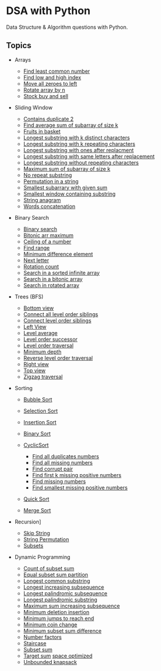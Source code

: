 # DSA with Python

Data Structure & Algorithm questions with Python.

## Topics

- Arrays
  -  [Find least common number](Educative/arrays/find_least_common_number.py)
  -  [Find low and high index](Educative/arrays/find_low_&_high_index.py)
  -  [Move all zeroes to left](Educative/arrays/move-all-zeroes-to-left.py)
  -  [Rotate array by n](Educative/arrays/rotate_array_by_n.py)
  -  [Stock buy and sell](Educative/arrays/stock_buy_and_sell.py)

- Sliding Window
  - [Contains duplicate 2](Educative/sliding-window/contains-duplicate2.py)
  - [Find average sum of subarray of size k](Educative/sliding-window/find-avg-sum-of-subarr-of-size-k.py)
  - [Fruits in basket](Educative/sliding-window/fruits-in-basket.py)
  - [Longest substring with k distinct characters](Educative/sliding-window/longest-substr-with-k-dist-chars.py)
  - [Longest substring with k repeating characters](Educative/sliding-window/longest-substr-with-k-repeating-char.py)
  - [Longest substring with ones after replacment](Educative/sliding-window/longest-substr-with-ones-after-replacement.py)
  - [Longest substring with same letters after replacement](Educative/sliding-window/longest-substr-with-same-letters-after-replacement.py)
  - [Longest substring without repeating characters](Educative/sliding-window/longest-substr-without-repeating-chars.py)
  - [Maximum sum of subarray of size k](Educative/sliding-window/max-sum-subarray-of-size-k.py)
  - [No repeat substring](Educative/sliding-window/no-repeat-substr.py)
  - [Permutation in a string](Educative/sliding-window/permutation-in-a-string.py)
  - [Smallest subarrary with given sum](Educative/sliding-window/smallest-subarr-with-given-sum.py)
  - [Smallest window containing substring](Educative/sliding-window/smallest-window-containing-substr.py)
  - [String anagram](Educative/sliding-window/string-anagram.py)
  - [Words concatenation](Educative/sliding-window/words-concatenation.py)

- Binary Search
  - [Binary search](Educative/binary-search/binary-search.py)
  - [Bitonic arr maximum](Educative/binary-search/bitonic-arr-maximum.py)
  - [Ceiling of a number](Educative/binary-search/ceiling-of-a-number.py)
  - [Find range](Educative/binary-search/find_range.py)
  - [Minimum difference element](Educative/binary-search/min-diff-element.py)
  - [Next letter](Educative/binary-search/next-letter.py)
  - [Rotation count](Educative/binary-search/rotation-count.py)
  - [Search in a sorted infinite array](Educative/binary-search/search-in-a-sorted-inf-arr.py)
  - [Search in a bitonic array](Educative/binary-search/search-in-bitonic-arr.py)
  - [Search in rotated array](Educative/binary-search/search-rotated-arr.py)
  
- Trees (BFS)
  - [Bottom view](Educative/bfs/bottom-view.py)
  - [Connect all level order siblings](Educative/bfs/connect-all-level-order-siblings.py)
  - [Connect level order siblings](Educative/bfs/connect-level-order-siblings.py)
  - [Left View](Educative/bfs/left-view.py)
  - [Level average](Educative/bfs/level-avg.py)
  - [Level order successor](Educative/bfs/level-order-succesor.py)
  - [Level order traversal](Educative/bfs/level-order-traversal.py)
  - [Minimum depth](Educative/bfs/minimum-depth.py)
  - [Reverse level order traversal](Educative/bfs/reverse-level-order-traversal.py)
  - [Right view](Educative/bfs/right-view.py)
  - [Top view](Educative/bfs/top-view.py)
  - [Zigzag traversal](Educative/bfs/zigzag-traversal.py)




- Sorting
  - [Bubble Sort](https://github.com/Dipankar-Medhi/DSA-with-Python/tree/master/Sorting/BubbleSort.py)
  - [Selection Sort](https://github.com/Dipankar-Medhi/DSA-with-Python/tree/master/Sorting/SelectionSort.py)
  - [Insertion Sort](https://github.com/Dipankar-Medhi/DSA-with-Python/tree/master/Sorting/InsertionSort.py)
  - [Binary Sort](https://github.com/Dipankar-Medhi/DSA-with-Python/tree/master/Sorting/BinarySort.py)


  - [CyclicSort](https://github.com/Dipankar-Medhi/DSA-with-Python/tree/master/Sorting/cyclicSort.py)
    - [Find all duplicates numbers](Educative/cyclic-sort/find-all-duplicate-nums.py)
    - [Find all missing numbers](Educative/cyclic-sort/find-all-missing-numbers.py)
    - [Find corrupt pair](Educative/cyclic-sort/find-corupt-pair.py)
    - [Find first k missing positive numbers](Educative/cyclic-sort/find-first-k-missing-positive-numbers.py)
    - [Find missing numbers](Educative/cyclic-sort/find-missing-number.py)
    - [Find smallest missing positive numbers](Educative/cyclic-sort/find-smallest-missing-positive-number.py)


  - [Quick Sort](https://github.com/Dipankar-Medhi/DSA-with-Python/tree/master/Sorting/QuickSort.py)
  - [Merge Sort](https://github.com/Dipankar-Medhi/DSA-with-Python/tree/master/Sorting/mergeSort.py)



- Recursion]
  - [Skip String](Educative/../Recursion/skipString.py)
  - [String Permutation](Recursion/strPermutation.py)
  - [Subsets](Recursion/subsets.py)

- Dynamic Programming
  - [Count of subset sum](Educative/dynamic_programming/count-of-subset-sum.py)
  - [Equal subset sum partition](Educative/dynamic_programming/equal-subset-sum-partition.py)
  - [Longest common substring](Educative/dynamic_programming/longest-common-substring.py)
  - [Longest increasing subsequence](Educative/dynamic_programming/longest-increasing-subsequence.py)
  - [Longest palindromic subsequence](Educative/dynamic_programming/longest-palindromic-subsequence.py)
  - [Longest palindromic substring](Educative/dynamic_programming/longest-palindromic-substring.py)
  - [Maximum sum increasing subsequence](Educative/dynamic_programming/max-sum-increasing-subsequence.py)
  - [Minimum deletion insertion](Educative/dynamic_programming/min-deletion-insertion.py)
  - [Minimum jumps to reach end](Educative/dynamic_programming/min-jumps-to-reach-end.py)
  - [Minimum coin change](Educative/dynamic_programming/minimum-coin-change.py)
  - [Minimum subset sum difference](Educative/dynamic_programming/minimum-subset-sum-difference.py)
  - [Number factors](Educative/dynamic_programming/number-factors.py)
  - [Staircase](Educative/dynamic_programming/staircase.py)
  - [Subset sum](Educative/dynamic_programming/subset-sum.py)
  - [Target sum](Educative/dynamic_programming/target-sum.py) [space optimized](Educative/dynamic_programming/target_sum_space_optimized.py)
  - [Unbounded knapsack](Educative/dynamic_programming/unbounded-knapsack.py)
  

